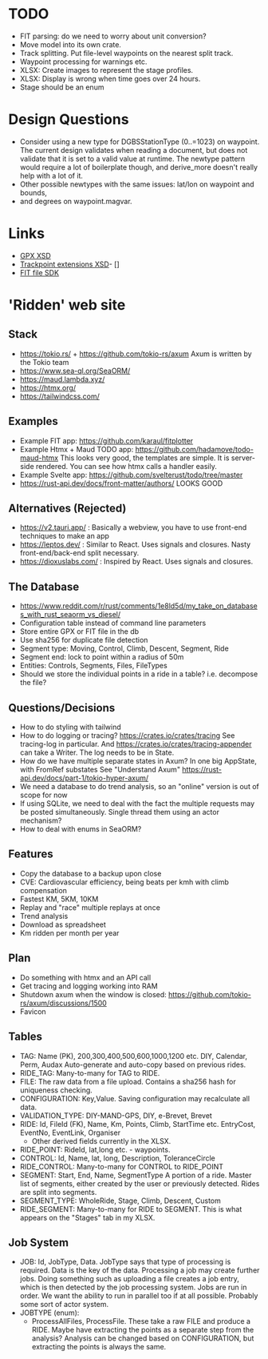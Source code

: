 # TODO
- FIT parsing: do we need to worry about unit conversion?
- Move model into its own crate.
- Track splitting. Put file-level waypoints on the nearest split track.
- Waypoint processing for warnings etc.
- XLSX: Create images to represent the stage profiles.
- XLSX: Display is wrong when time goes over 24 hours.
- Stage should be an enum
 
# Design Questions
- Consider using a new type for DGBSStationType (0..=1023) on waypoint. The
  current design validates when reading a document, but does not validate that
  it is set to a valid value at runtime. The newtype pattern would require a lot
  of boilerplate though, and derive_more doesn't really help with a lot of it.
- Other possible newtypes with the same issues: lat/lon on waypoint and bounds,
- and degrees on waypoint.magvar.


# Links
- [GPX XSD](https://www.topografix.com/GPX/1/1/gpx.xsd)
- [Trackpoint extensions XSD](https://www8.garmin.com/xmlschemas/TrackPointExtensionv1.xsd)- []
- [FIT file SDK](https://developer.garmin.com/fit/overview/)



# 'Ridden' web site

## Stack
- https://tokio.rs/ + https://github.com/tokio-rs/axum
  Axum is written by the Tokio team
- https://www.sea-ql.org/SeaORM/
- https://maud.lambda.xyz/
- https://htmx.org/
- https://tailwindcss.com/

## Examples
- Example FIT app: https://github.com/karaul/fitplotter  
- Example Htmx + Maud TODO app: https://github.com/hadamove/todo-maud-htmx
  This looks very good, the templates are simple.
  It is server-side rendered.
  You can see how htmx calls a handler easily.
- Example Svelte app: https://github.com/svelterust/todo/tree/master
- https://rust-api.dev/docs/front-matter/authors/ LOOKS GOOD

## Alternatives (Rejected)
- https://v2.tauri.app/ : Basically a webview, you have to use front-end techniques to make an app
- https://leptos.dev/ : Similar to React. Uses signals and closures. Nasty front-end/back-end split necessary.
- https://dioxuslabs.com/ : Inspired by React. Uses signals and closures.

## The Database
- https://www.reddit.com/r/rust/comments/1e8ld5d/my_take_on_databases_with_rust_seaorm_vs_diesel/
- Configuration table instead of command line parameters
- Store entire GPX or FIT file in the db
- Use sha256 for duplicate file detection
- Segment type: Moving, Control, Climb, Descent, Segment, Ride
- Segment end: lock to point within a radius of 50m
- Entities: Controls, Segments, Files, FileTypes
- Should we store the individual points in a ride in a table? i.e. decompose the file?
  
## Questions/Decisions
- How to do styling with tailwind
- How to do logging or tracing? https://crates.io/crates/tracing See tracing-log in particular.
  And https://crates.io/crates/tracing-appender can take a Writer.
  The log needs to be in State.
- How do we have multiple separate states in Axum? In one big AppState, with FromRef substates
  See "Understand Axum" https://rust-api.dev/docs/part-1/tokio-hyper-axum/
- We need a database to do trend analysis, so an "online" version is out of scope for now
- If using SQLite, we need to deal with the fact the multiple requests may be posted
  simultaneously. Single thread them using an actor mechanism?
- How to deal with enums in SeaORM?


## Features
- Copy the database to a backup upon close
- CVE: Cardiovascular efficiency, being beats per kmh with climb compensation
- Fastest KM, 5KM, 10KM
- Replay and "race" multiple replays at once
- Trend analysis
- Download as spreadsheet
- Km ridden per month per year

## Plan
- Do something with htmx and an API call
- Get tracing and logging working into RAM
- Shutdown axum when the window is closed: https://github.com/tokio-rs/axum/discussions/1500
- Favicon

## Tables
- TAG: Name (PK), 200,300,400,500,600,1000,1200 etc. DIY, Calendar, Perm, Audax
  Auto-generate and auto-copy based on previous rides.
- RIDE_TAG: Many-to-many for TAG to RIDE.
- FILE: The raw data from a file upload. Contains a sha256 hash for uniqueness checking.
- CONFIGURATION: Key,Value.
  Saving configuration may recalculate all data.
- VALIDATION_TYPE: DIY-MAND-GPS, DIY, e-Brevet, Brevet
- RIDE: Id, FileId (FK), Name, Km, Points, Climb, StartTime etc.
  EntryCost, EventNo, EventLink, Organiser
  + Other derived fields currently in the XLSX.
- RIDE_POINT: RideId, lat,long etc. - waypoints.
- CONTROL: Id, Name, lat, long, Description, ToleranceCircle
- RIDE_CONTROL: Many-to-many for CONTROL to RIDE_POINT
- SEGMENT: Start, End, Name, SegmentType
  A portion of a ride.
  Master list of segments, either created by the user or previously detected.
  Rides are split into segments. 
- SEGMENT_TYPE: WholeRide, Stage, Climb, Descent, Custom
- RIDE_SEGMENT: Many-to-many for RIDE to SEGMENT.
  This is what appears on the "Stages" tab in my XLSX.

## Job System
- JOB: Id, JobType, Data.
  JobType says that type of processing is required. Data is the key of the data.
  Processing a job may create further jobs.
  Doing something such as uploading a file creates a job entry, which is then detected by
  the job processing system. Jobs are run in order. We want the ability to run in parallel too
  if at all possible. Probably some sort of actor system.
- JOBTYPE (enum):
  - ProcessAllFiles, ProcessFile. These take a raw FILE and produce a RIDE.
    Maybe have extracting the points as a separate step from the analysis?
    Analysis can be changed based on CONFIGURATION, but extracting the points is
    always the same.